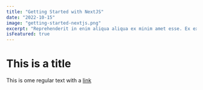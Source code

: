```yaml
---
title: "Getting Started with NextJS"
date: "2022-10-15"
image: "getting-started-nextjs.png"
excerpt: "Reprehenderit in enim aliqua aliqua ex minim amet esse. Ex ex eiusmod culpa mollit quis."
isFeatured: true
---
```


# This is a title

This is ome regular text with a [link](https://google.com)
